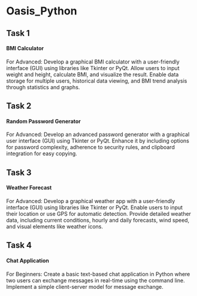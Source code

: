 # Oasis_Python
## Task 1
#### BMI Calculator
For Advanced: Develop a graphical BMI calculator with a user-friendly interface (GUI) using libraries like Tkinter or PyQt. Allow users to input weight and height, calculate BMI, and visualize the result. Enable data storage for multiple users, historical data viewing, and BMI trend analysis through statistics and graphs.
## Task 2
#### Random Password Generator
For Advanced: Develop an advanced password generator with a graphical user interface (GUI) using Tkinter or PyQt. Enhance it by including options for password complexity, adherence to security rules, and clipboard integration for easy copying.
## Task 3
#### Weather Forecast
For Advanced: Develop a graphical weather app with a user-friendly interface (GUI) using libraries like Tkinter or PyQt. Enable users to input their location or use GPS for automatic detection. Provide detailed weather data, including current conditions, hourly and daily forecasts, wind speed, and visual elements like weather icons.
## Task 4
#### Chat Application
For Beginners: Create a basic text-based chat application in Python where two users can exchange messages in real-time using the command line. Implement a simple client-server model for message exchange.
